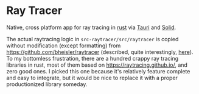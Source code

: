 # Ray Tracer

Native, cross platform app for ray tracing in [rust](https://www.rust-lang.org/) via [Tauri](https://tauri.app/) and [Solid](https://www.solidjs.com/).

The actual raytracing logic in `src-raytracer/src/raytracer` is copied without modification (except formatting) from https://github.com/bheisler/raytracer (described, quite interestingly, [here](https://bheisler.github.io/post/writing-raytracer-in-rust-part-1/)). To my bottomless frustration, there are a hundred crappy ray tracing libraries in rust, most of them based on https://raytracing.github.io/, and zero good ones. I picked this one because it's relatively feature complete and easy to integrate, but it would be nice to replace it with a proper productionized library someday.
